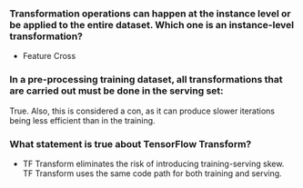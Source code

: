 ### Transformation operations can happen at the instance level or be applied to the entire dataset. Which one is an instance-level transformation?
* Feature Cross

### In a pre-processing training dataset, all transformations that are carried out must be done in the serving set:
True. Also, this is considered a con, as it can produce slower iterations being less efficient than in the training.

### What statement is true about TensorFlow Transform?
* TF Transform eliminates the risk of introducing training-serving skew. TF Transform uses the same code path for both training and serving.